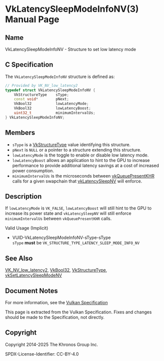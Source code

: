 # VkLatencySleepModeInfoNV(3) Manual Page

## Name

VkLatencySleepModeInfoNV - Structure to set low latency mode



## [](#_c_specification)C Specification

The `VkLatencySleepModeInfoNV` structure is defined as:

```c++
// Provided by VK_NV_low_latency2
typedef struct VkLatencySleepModeInfoNV {
    VkStructureType    sType;
    const void*        pNext;
    VkBool32           lowLatencyMode;
    VkBool32           lowLatencyBoost;
    uint32_t           minimumIntervalUs;
} VkLatencySleepModeInfoNV;
```

## [](#_members)Members

- `sType` is a [VkStructureType](https://registry.khronos.org/vulkan/specs/latest/man/html/VkStructureType.html) value identifying this structure.
- `pNext` is `NULL` or a pointer to a structure extending this structure.
- `lowLatencyMode` is the toggle to enable or disable low latency mode.
- `lowLatencyBoost` allows an application to hint to the GPU to increase performance to provide additional latency savings at a cost of increased power consumption.
- `minimumIntervalUs` is the microseconds between [vkQueuePresentKHR](https://registry.khronos.org/vulkan/specs/latest/man/html/vkQueuePresentKHR.html) calls for a given swapchain that [vkLatencySleepNV](https://registry.khronos.org/vulkan/specs/latest/man/html/vkLatencySleepNV.html) will enforce.

## [](#_description)Description

If `lowLatencyMode` is `VK_FALSE`, `lowLatencyBoost` will still hint to the GPU to increase its power state and `vkLatencySleepNV` will still enforce `minimumIntervalUs` between `vkQueuePresentKHR` calls.

Valid Usage (Implicit)

- [](#VUID-VkLatencySleepModeInfoNV-sType-sType)VUID-VkLatencySleepModeInfoNV-sType-sType  
  `sType` **must** be `VK_STRUCTURE_TYPE_LATENCY_SLEEP_MODE_INFO_NV`

## [](#_see_also)See Also

[VK\_NV\_low\_latency2](https://registry.khronos.org/vulkan/specs/latest/man/html/VK_NV_low_latency2.html), [VkBool32](https://registry.khronos.org/vulkan/specs/latest/man/html/VkBool32.html), [VkStructureType](https://registry.khronos.org/vulkan/specs/latest/man/html/VkStructureType.html), [vkSetLatencySleepModeNV](https://registry.khronos.org/vulkan/specs/latest/man/html/vkSetLatencySleepModeNV.html)

## [](#_document_notes)Document Notes

For more information, see the [Vulkan Specification](https://registry.khronos.org/vulkan/specs/latest/html/vkspec.html#VkLatencySleepModeInfoNV)

This page is extracted from the Vulkan Specification. Fixes and changes should be made to the Specification, not directly.

## [](#_copyright)Copyright

Copyright 2014-2025 The Khronos Group Inc.

SPDX-License-Identifier: CC-BY-4.0